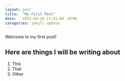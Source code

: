 ```yaml
---
layout: post
title:  "My First Post"
date:   2022-09-20 17:41:00 -0700
categories: jekyll update
---
```

Welcome to my first post!

## Here are things I will be writing about
1. This
2. That
3. Other
